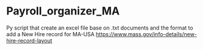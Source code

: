 # Payroll_organizer_MA
Py script that create an excel file base on .txt documents and the format to add a New Hire record for MA-USA https://www.mass.gov/info-details/new-hire-record-layout 
